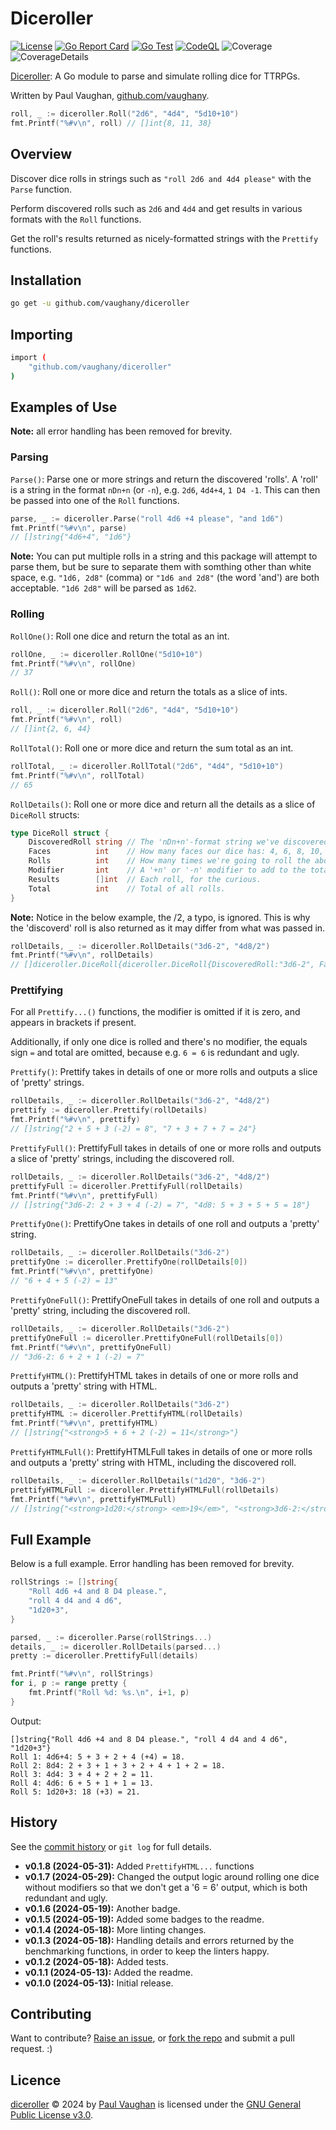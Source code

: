 # Diceroller

[![License](https://img.shields.io/badge/Licence-GNU%20GPL%20v3-blue)](COPYING)
[![Go Report Card](https://goreportcard.com/badge/github.com/vaughany/diceroller)](https://goreportcard.com/report/github.com/vaughany/diceroller)
[![Go Test](https://github.com/vaughany/diceroller/actions/workflows/go.yml/badge.svg)](https://github.com/vaughany/diceroller/actions/workflows/go.yml)
[![CodeQL](https://github.com/vaughany/diceroller/actions/workflows/codeql.yml/badge.svg)](https://github.com/vaughany/diceroller/actions/workflows/codeql.yml)
![Coverage](https://img.shields.io/endpoint?url=https%3A%2F%2Fgist.githubusercontent.com%2Fvaughany%2Fcc4ca9197c72abf20858c15ea662adf6%2Fraw%2Fdiceroller-go-coverage.json)
![CoverageDetails](https://img.shields.io/endpoint?url=https%3A%2F%2Fgist.githubusercontent.com%2Fvaughany%2Fcc4ca9197c72abf20858c15ea662adf6%2Fraw%2Fdiceroller-go-tests.json)

[Diceroller](https://github.com/vaughany/diceroller): A Go module to parse and simulate rolling dice for TTRPGs.

Written by Paul Vaughan, [github.com/vaughany](https://github.com/vaughany).

```go
roll, _ := diceroller.Roll("2d6", "4d4", "5d10+10")
fmt.Printf("%#v\n", roll) // []int{8, 11, 38}
```


## Overview

Discover dice rolls in strings such as `"roll 2d6 and 4d4 please"` with the `Parse` function.

Perform discovered rolls such as `2d6` and `4d4` and get results in various formats with the `Roll` functions.

Get the roll's results returned as nicely-formatted strings with the `Prettify` functions.


## Installation

```bash
go get -u github.com/vaughany/diceroller
```


## Importing

```bash
import (
    "github.com/vaughany/diceroller"
)
```


## Examples of Use

**Note:** all error handling has been removed for brevity.


### Parsing

`Parse()`: Parse one or more strings and return the discovered 'rolls'. A 'roll' is a string in the format `nDn+n` (or `-n`), e.g. `2d6`, `4d4+4`, `1 D4 -1`.  This can then be passed into one of the `Roll` functions.

```go
parse, _ := diceroller.Parse("roll 4d6 +4 please", "and 1d6")
fmt.Printf("%#v\n", parse)
// []string{"4d6+4", "1d6"}
```

**Note:** You can put multiple rolls in a string and this package will attempt to parse them, but be sure to separate them with somthing other than white space, e.g. `"1d6, 2d8"` (comma) or `"1d6 and 2d8"` (the word 'and') are both acceptable. `"1d6 2d8"` will be parsed as `1d62`.


### Rolling 

`RollOne()`: Roll one dice and return the total as an int.

```go
rollOne, _ := diceroller.RollOne("5d10+10")
fmt.Printf("%#v\n", rollOne)
// 37
```


`Roll()`: Roll one or more dice and return the totals as a slice of ints.

```go
roll, _ := diceroller.Roll("2d6", "4d4", "5d10+10")
fmt.Printf("%#v\n", roll)
// []int{2, 6, 44}
```


`RollTotal()`: Roll one or more dice and return the sum total as an int.

```go
rollTotal, _ := diceroller.RollTotal("2d6", "4d4", "5d10+10")
fmt.Printf("%#v\n", rollTotal)
// 65
```


`RollDetails()`: Roll one or more dice and return all the details as a slice of `DiceRoll` structs:

```go
type DiceRoll struct {
	DiscoveredRoll string // The 'nDn+n'-format string we've discovered and are processing.
	Faces          int    // How many faces our dice has: 4, 6, 8, 10, 12 and 20 are common, but we can handle up to 99,999.
	Rolls          int    // How many times we're going to roll the above dice.
	Modifier       int    // A '+n' or '-n' modifier to add to the total, or 0.
	Results        []int  // Each roll, for the curious.
	Total          int    // Total of all rolls.
}
```

**Note:** Notice in the below example, the /2, a typo, is ignored. This is why the 'discoverd' roll is also returned as it may differ from what was passed in.

```go
rollDetails, _ := diceroller.RollDetails("3d6-2", "4d8/2")
fmt.Printf("%#v\n", rollDetails)
// []diceroller.DiceRoll{diceroller.DiceRoll{DiscoveredRoll:"3d6-2", Faces:6, Rolls:3, Modifier:-2, Results:[]int{2, 2, 1}, Total:3}, diceroller.DiceRoll{DiscoveredRoll:"4d8", Faces:8, Rolls:4, Modifier:0, Results:[]int{2, 3, 3, 7}, Total:15}}
```


### Prettifying

For all `Prettify...()` functions, the modifier is omitted if it is zero, and appears in brackets if present.

Additionally, if only one dice is rolled and there's no modifier, the equals sign `=` and total are omitted, because e.g. `6 = 6` is redundant and ugly.

`Prettify()`: Prettify takes in details of one or more rolls and outputs a slice of 'pretty' strings.

```go
rollDetails, _ := diceroller.RollDetails("3d6-2", "4d8/2")
prettify := diceroller.Prettify(rollDetails)
fmt.Printf("%#v\n", prettify)
// []string{"2 + 5 + 3 (-2) = 8", "7 + 3 + 7 + 7 = 24"}
```


`PrettifyFull()`: PrettifyFull takes in details of one or more rolls and outputs a slice of 'pretty' strings, including the discovered roll.

```go
rollDetails, _ := diceroller.RollDetails("3d6-2", "4d8/2")
prettifyFull := diceroller.PrettifyFull(rollDetails)
fmt.Printf("%#v\n", prettifyFull)
// []string{"3d6-2: 2 + 3 + 4 (-2) = 7", "4d8: 5 + 3 + 5 + 5 = 18"}
```


`PrettifyOne()`: PrettifyOne takes in details of one roll and outputs a 'pretty' string.

```go
rollDetails, _ := diceroller.RollDetails("3d6-2")
prettifyOne := diceroller.PrettifyOne(rollDetails[0])
fmt.Printf("%#v\n", prettifyOne)
// "6 + 4 + 5 (-2) = 13"
```


`PrettifyOneFull()`: PrettifyOneFull takes in details of one roll and outputs a 'pretty' string, including the discovered roll.

```go
rollDetails, _ := diceroller.RollDetails("3d6-2")
prettifyOneFull := diceroller.PrettifyOneFull(rollDetails[0])
fmt.Printf("%#v\n", prettifyOneFull)
// "3d6-2: 6 + 2 + 1 (-2) = 7"
```


`PrettifyHTML()`: PrettifyHTML takes in details of one or more rolls and outputs a 'pretty' string with HTML.

```go
rollDetails, _ := diceroller.RollDetails("3d6-2")
prettifyHTML := diceroller.PrettifyHTML(rollDetails)
fmt.Printf("%#v\n", prettifyHTML)
// []string{"<strong>5 + 6 + 2 (-2) = 11</strong>"}
```


`PrettifyHTMLFull()`: PrettifyHTMLFull takes in details of one or more rolls and outputs a 'pretty' string with HTML, including the discovered roll.
```go
rollDetails, _ := diceroller.RollDetails("1d20", "3d6-2")
prettifyHTMLFull := diceroller.PrettifyHTMLFull(rollDetails)
fmt.Printf("%#v\n", prettifyHTMLFull)
// []string{"<strong>1d20:</strong> <em>19</em>", "<strong>3d6-2:</strong> <em>3 + 6 + 3 (-2) = 10</em>"}
```


## Full Example

Below is a full example. Error handling has been removed for brevity.

```go
rollStrings := []string{
    "Roll 4d6 +4 and 8 D4 please.",
    "roll 4 d4 and 4 d6",
    "1d20+3",
}

parsed, _ := diceroller.Parse(rollStrings...)
details, _ := diceroller.RollDetails(parsed...)
pretty := diceroller.PrettifyFull(details)

fmt.Printf("%#v\n", rollStrings)
for i, p := range pretty {
    fmt.Printf("Roll %d: %s.\n", i+1, p)
}
```

Output:

```
[]string{"Roll 4d6 +4 and 8 D4 please.", "roll 4 d4 and 4 d6", "1d20+3"}
Roll 1: 4d6+4: 5 + 3 + 2 + 4 (+4) = 18.
Roll 2: 8d4: 2 + 3 + 1 + 3 + 2 + 4 + 1 + 2 = 18.
Roll 3: 4d4: 3 + 4 + 2 + 2 = 11.
Roll 4: 4d6: 6 + 5 + 1 + 1 = 13.
Roll 5: 1d20+3: 18 (+3) = 21.
```


## History

See the [commit history](https://github.com/vaughany/diceroller/commits/main/) or `git log` for full details.

* **v0.1.8 (2024-05-31):** Added `PrettifyHTML...` functions
* **v0.1.7 (2024-05-29):** Changed the output logic around rolling one dice without modifiers so that we don't get a '6 = 6' output, which is both redundant and ugly.
* **v0.1.6 (2024-05-19):** Another badge.
* **v0.1.5 (2024-05-19):** Added some badges to the readme.
* **v0.1.4 (2024-05-18):** More linting changes.
* **v0.1.3 (2024-05-18):** Handling details and errors returned by the benchmarking functions, in order to keep the linters happy.
* **v0.1.2 (2024-05-18):** Added tests.
* **v0.1.1 (2024-05-13):** Added the readme.
* **v0.1.0 (2024-05-13):** Initial release.


## Contributing

Want to contribute?  [Raise an issue](https://github.com/vaughany/diceroller/issues/new), or [fork the repo](https://github.com/vaughany/diceroller/fork) and submit a pull request. :)


## Licence

[diceroller](https://github.com/vaughany/diceroller) © 2024 by [Paul Vaughan](https://github.com/vaughany) is licensed under the [GNU General Public License v3.0](https://choosealicense.com/licenses/gpl-3.0/).
